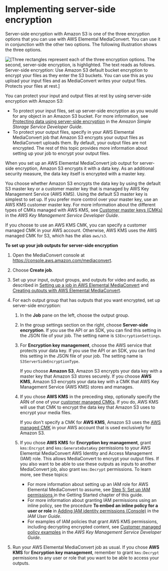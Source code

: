 # Implementing server\-side encryption<a name="implementing-server-side-encryption"></a>

Server\-side encryption with Amazon S3 is one of the three encryption options that you can use with AWS Elemental MediaConvert\. You can use it in conjunction with the other two options\. The following illustration shows the three options\.

![\[Three rectangles represent each of the three encryption options. The second, server-side encryption, is highlighted. The text reads as follows. Server-side encryption: Use Amazon S3 default bucket encryption to encrypt your files as they enter the S3 buckets. You can use this as you upload your input files and as MediaConvert writes your output files. Protects your files at rest.\]](http://docs.aws.amazon.com/mediaconvert/latest/ug/images/encryption_server-side.png)

You can protect your input and output files at rest by using server\-side encryption with Amazon S3: 
+ To protect your input files, set up server\-side encryption as you would for any object in an Amazon S3 bucket\. For more information, see [Protecting data using server\-side encryption](https://docs.aws.amazon.com/AmazonS3/latest/dev/serv-side-encryption.html) in the *Amazon Simple Storage Service Developer Guide*\.
+ To protect your output files, specify in your AWS Elemental MediaConvert job that Amazon S3 encrypts your output files as MediaConvert uploads them\. By default, your output files are not encrypted\. The rest of this topic provides more information about setting up your job to encrypt your output files\.

When you set up an AWS Elemental MediaConvert job output for server\-side encryption, Amazon S3 encrypts it with a data key\. As an additional security measure, the data key itself is encrypted with a master key\.

You choose whether Amazon S3 encrypts the data key by using the default S3 master key or a customer master key that is managed by AWS Key Management Service \(AWS KMS\)\. Using the default S3 master key is simplest to set up\. If you prefer more control over your master key, use an AWS KMS customer master key\. For more information about the different types of CMKs managed with AWS KMS, see [Customer master keys \(CMKs\)](https://docs.aws.amazon.com/kms/latest/developerguide/#master_keys) in the *AWS Key Management Service Developer Guide*\.

If you choose to use an AWS KMS CMK, you can specify a customer managed CMK in your AWS account\. Otherwise, AWS KMS uses the AWS managed CMK for S3, which has the alias `aws/s3`\.

**To set up your job outputs for server\-side encryption**

1. Open the MediaConvert console at [https://console\.aws\.amazon\.com/mediaconvert](https://console.aws.amazon.com/mediaconvert)\.

1. Choose **Create job**\.

1. Set up your input, output groups, and outputs for video and audio, as described in [Setting up a job in AWS Elemental MediaConvert](setting-up-a-job.md) and [Creating outputs with AWS Elemental MediaConvert](creating-streaming-and-file-outputs.md)\.

1. For each output group that has outputs that you want encrypted, set up server\-side encryption:

   1. In the **Job** pane on the left, choose the output group\.

   1. In the group settings section on the right, choose **Server\-side encryption**\. If you use the API or an SDK, you can find this setting in the JSON file of your job\. The setting name is `S3EncryptionSettings`\.

   1. For **Encryption key management**, choose the AWS service that protects your data key\. If you use the API or an SDK, you can find this setting in the JSON file of your job\. The setting name is `S3ServerSideEncryptionType`\.

      If you choose **Amazon S3**, Amazon S3 encrypts your data key with a master key that Amazon S3 stores securely\. If you choose **AWS KMS**, Amazon S3 encrypts your data key with a CMK that AWS Key Management Service \(AWS KMS\) stores and manages\.

   1. If you chose **AWS KMS** in the preceding step, optionally specify the ARN of one of your [customer managed CMKs](https://docs.aws.amazon.com/kms/latest/developerguide/concept.html#customer-cmk)\. If you do, AWS KMS will use that CMK to encrypt the data key that Amazon S3 uses to encrypt your media files\. 

      If you don't specify a CMK for **AWS KMS**, Amazon S3 uses the [AWS managed CMK](https://docs.aws.amazon.com/kms/latest/developerguide/concepts.html#aws-managed-cmk) in your AWS account that is used exclusively for Amazon S3\.

   1. If you chose **AWS KMS** for **Encryption key management**, grant `kms:Encrypt` and `kms:GenerateDataKey` permissions to your AWS Elemental MediaConvert AWS Identity and Access Management \(IAM\) role\. This allows MediaConvert to encrypt your output files\. If you also want to be able to use these outputs as inputs to another MediaConvert job, also grant `kms:Decrypt` permissions\. To learn more, see these topics:
      + For more information about setting up an IAM role for AWS Elemental MediaConvert to assume, see [Step 5: Set up IAM permissions ](iam-role.md) in the Getting Started chapter of this guide\.
      + For more information about granting IAM permissions using an inline policy, see the procedure **To embed an inline policy for a user or role** in [Adding IAM identity permissions \(Console\)](https://docs.aws.amazon.com/IAM/latest/UserGuide/access_policies_manage-attach-detach.html#add-policies-console) in the *IAM User Guide*\. 
      + For examples of IAM policies that grant AWS KMS permissions, including decrypting encrypted content, see [Customer managed policy examples](https://docs.aws.amazon.com/kms/latest/developerguide/iam-policies.html#customer-managed-policies) in the *AWS Key Management Service Developer Guide*\.

1. Run your AWS Elemental MediaConvert job as usual\. If you chose **AWS KMS** for **Encryption key management**, remember to grant `kms:Decrypt` permissions to any user or role that you want to be able to access your outputs\.